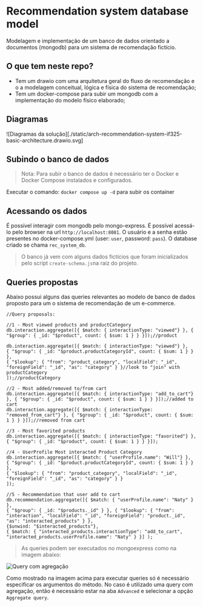 # Recommendation system database model

Modelagem e implementação de um banco de dados orientado a documentos (mongodb) para um sistema de recomendação fictício.

## O que tem neste repo?
 - Tem um drawio com uma arquitetura geral do fluxo de recomendação e o a modelagem conceitual, lógica e física do sistema de recomendação;
 - Tem um docker-compose para subir um mongodb com a implementação do modelo físico elaborado;
 
## Diagramas
![Diagramas da solução][./static/arch-recommendation-system-if325-basic-architecture.drawio.svg]

## Subindo o banco de dados

> Nota: Para subir o banco de dados é necessário ter o Docker e Docker 
> Compose instalados e configurados.

Executar o comando: `docker compose up -d` para subir os container

## Acessando os dados

É possível interagir com mongodb pelo mongo-express. É possível acessá-lo pelo browser na url 
`http://localhost:8081`. O usuário e a senha estão presentes no docker-compose.yml (user: `user`, password: `pass`).
O database criado se chama `rec_system_db`. 

> O banco já vem com alguns dados fictícios que foram inicializados pelo script `create-schema.js`na raiz do projeto.


## Queries propostas

Abaixo possui alguns das queries relevantes ao modelo de banco de dados proposto para um o sistema de recomendação de um e-commerce.

```
//Query proposals:

//1 - Most viewed products and productCategory
db.interaction.aggregate([{ $match: { interactionType: "viewed"} }, { "$group": { _id: "$product", count: { $sum: 1 } } }]);//product

db.interaction.aggregate([{ $match: { interactionType: "viewed"} }, 
{ "$group": { _id: "$product.productCategoryId", count: { $sum: 1 } } }, 
{ "$lookup": { "from": "product_category", "localField": "_id", "foreignField": "_id", "as": "category" } }//look to "join" with productCategory 
]);//productCategory

//2 - Most added/removed to/from cart
db.interaction.aggregate([{ $match: { interactionType: "add_to_cart"} }, { "$group": { _id: "$product", count: { $sum: 1 } } }]);//added to cart
db.interaction.aggregate([{ $match: { interactionType: "removed_from_cart"} }, { "$group": { _id: "$product", count: { $sum: 1 } } }]);//removed from cart

//3 - Most favorited products
db.interaction.aggregate([{ $match: { interactionType: "favorited"} }, { "$group": { _id: "$product", count: { $sum: 1 } } }]);

//4 - UserProfile Most interacted Product Category
db.interaction.aggregate([{ $match: { "userProfile.name": "Will"} }, 
{ "$group": { _id: "$product.productCategoryId", count: { $sum: 1 } } },
{ "$lookup": { "from": "product_category", "localField": "_id", "foreignField": "_id", "as": "category" } }
]);

//5 - Recommendation that user add to cart
db.recommendation.aggregate([{ $match: { "userProfile.name": "Naty" } }, 
{ "$group": { _id: "$products._id" } }, { "$lookup": { "from": "interaction", "localField": "_id", "foreignField": "product._id", "as": "interacted_products" } }, 
{$unwind: "$interacted_products"}, 
{ $match: { "interacted_products.interactionType": "add_to_cart", "interacted_products.userProfile.name": "Naty" } }] );
```

> As queries podem ser executados no mongoexpress como na imagem abaixo:

![Query com agregação](./static/mongoexpress-query)

Como mostrado na imagem acima para executar queries só é necessário especificar os argumentos do método. No caso é utilizado uma query com agregação, então é necessário estar
na aba `Advanced` e selecionar a opção `Aggregate query`.
